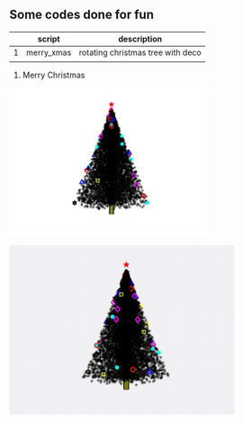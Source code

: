 ## Some codes done for fun


|   | script     | description                       |
|---|------------|-----------------------------------|
| 1 | merry_xmas | rotating christmas tree with deco |
|   |            |                                   |

1. Merry Christmas

[<img src="https://github.com/doscsy12/general_coding_stuff/blob/main/xmas_tree.jpg" width="350">](https://drive.google.com/file/d/140yWN81VNIXP-mmvpbPUtWvz369MMtQ0/view?usp=sharing)

<img src="https://github.com/doscsy12/general_coding_stuff/blob/main/myXmasTree.gif" width="400">